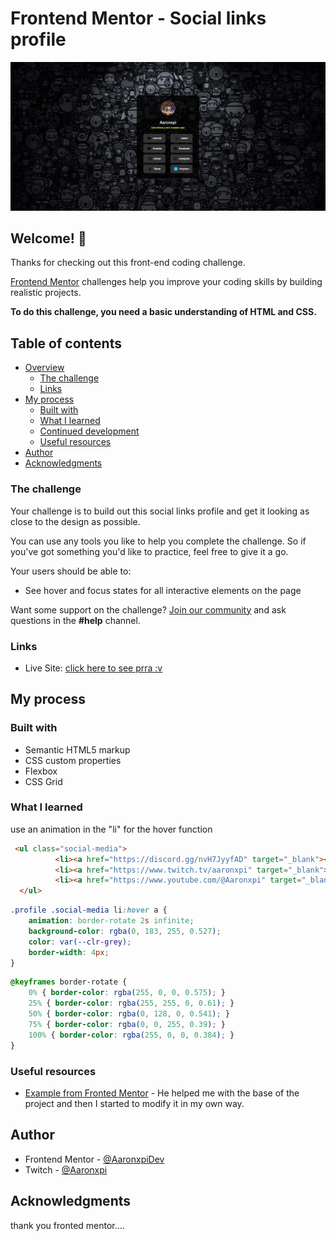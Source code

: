 # Frontend Mentor - Social links profile

![Design preview for the Social links profile coding challenge](./preview.jpg)

## Welcome! 👋

Thanks for checking out this front-end coding challenge.

[Frontend Mentor](https://www.frontendmentor.io) challenges help you improve your coding skills by building realistic projects.

**To do this challenge, you need a basic understanding of HTML and CSS.**
## Table of contents

- [Overview](#overview)
  - [The challenge](#the-challenge)
  - [Links](#links)
- [My process](#my-process)
  - [Built with](#built-with)
  - [What I learned](#what-i-learned)
  - [Continued development](#continued-development)
  - [Useful resources](#useful-resources)
- [Author](#author)
- [Acknowledgments](#acknowledgments)


### The challenge

Your challenge is to build out this social links profile and get it looking as close to the design as possible.

You can use any tools you like to help you complete the challenge. So if you've got something you'd like to practice, feel free to give it a go.

Your users should be able to: 

- See hover and focus states for all interactive elements on the page

Want some support on the challenge? [Join our community](https://www.frontendmentor.io/community) and ask questions in the **#help** channel.

### Links

- Live Site: [click here to see prra :v](https://xpilinks.netlify.app/)

## My process

### Built with

- Semantic HTML5 markup
- CSS custom properties
- Flexbox
- CSS Grid

### What I learned

use an animation in the "li" for the hover function

```html
 <ul class="social-media">
          <li><a href="https://discord.gg/nvH7JyyfAD" target="_blank"><img src="assets/images/discord-logo.svg" alt="discord">Discord</a></li>
          <li><a href="https://www.twitch.tv/aaronxpi" target="_blank"><img src="assets/images/twitch-logo.svg" alt="Twitch">Twitch</a></li>
          <li><a href="https://www.youtube.com/@Aaronxpi" target="_blank"><img src="assets/images/youtube.svg" alt="Youtube">Youtube</a></li>
  </ul>
```
```css
.profile .social-media li:hover a { 
    animation: border-rotate 2s infinite;
    background-color: rgba(0, 183, 255, 0.527);
    color: var(--clr-grey);
    border-width: 4px;
}
```
```css
@keyframes border-rotate { 
    0% { border-color: rgba(255, 0, 0, 0.575); } 
    25% { border-color: rgba(255, 255, 0, 0.61); } 
    50% { border-color: rgba(0, 128, 0, 0.541); } 
    75% { border-color: rgba(0, 0, 255, 0.39); } 
    100% { border-color: rgba(255, 0, 0, 0.384); } 
}
```

### Useful resources

- [Example from Fronted Mentor](https://www.frontendmentor.io/challenges/social-links-profile-UG32l9m6dQ) - He helped me with the base of the project and then I started to modify it in my own way.

## Author

- Frontend Mentor - [@AaronxpiDev](https://www.frontendmentor.io/profile/AaronxpiDev)
- Twitch - [@Aaronxpi](https://www.twitch.com/aaronxpi)

## Acknowledgments

thank you fronted mentor....